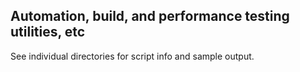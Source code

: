 ## Automation, build, and performance testing utilities, etc
See individual directories for script info and sample output.
